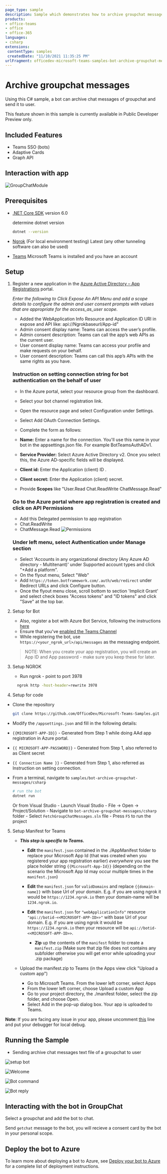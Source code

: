 ```yaml
---
page_type: sample
description: Sample which demonstrates how to archive groupchat messages and send it to user as a file using bot.
products:
- office-teams
- office
- office-365
languages:
- csharp
extensions:
 contentType: samples
 createdDate: "11/10/2021 11:35:25 PM"
urlFragment: officedev-microsoft-teams-samples-bot-archive-groupchat-messages-csharp
---
```


# Archive groupchat messages

Using this C# sample, a bot can archive chat messages of groupchat and send it to user.

This feature shown in this sample is currently available in Public Developer Preview only.

## Included Features
* Teams SSO (bots)
* Adaptive Cards
* Graph API

## Interaction with app

![GroupChatModule](FetchGroupChatMessages/Images/FetchGroupChatModule.gif)

## Prerequisites

- [.NET Core SDK](https://dotnet.microsoft.com/download) version 6.0

  determine dotnet version
  ```bash
  dotnet --version
  ```
- [Ngrok](https://ngrok.com/download) (For local environment testing) Latest (any other tunneling software can also be used)
  
- [Teams](https://teams.microsoft.com) Microsoft Teams is installed and you have an account

## Setup
1. Register a new application in the [Azure Active Directory – App Registrations](https://go.microsoft.com/fwlink/?linkid=2083908) portal.   
   
    *Enter the following  to Click Expose An API Menu and add a scope details to configure the admin and user consent prompts with values that are appropriate for the access_as_user scope.*
   - Added the WebApplication Info Resource and Application ID URI in expose and API like: api://Ngrokbaseurl/App-id"
   - Admin consent display name: Teams can access the user’s profile.
   - Admin consent description: Teams can call the app’s web APIs as the current user.
   - User consent display name: Teams can access your profile and make requests on your behalf.
   - User consent description: Teams can call this app’s APIs with the same rights as you have.
   
   ### Instruction on setting connection string for bot authentication on the behalf of user

   - In the Azure portal, select your resource group from the dashboard.
   - Select your bot channel registration link.
   - Open the resource page and select Configuration under Settings.
   - Select Add OAuth Connection Settings.
   - Complete the form as follows:

    - **Name:** Enter a name for the connection. You'll use this name in your bot in the appsettings.json file. For example BotTeamsAuthADv1.
    - **Service Provider:** Select Azure Active Directory v2. Once you select this, the Azure AD-specific fields will be displayed.
    - **Client id:** Enter the Application (client) ID .
    - **Client secret:** Enter the Application (client) secret.
    -  Provide **Scopes** like "User.Read Chat.ReadWrite ChatMessage.Read"

   ### Go to the Azure portal where app registration is created and click on API Permissions
 
    - Add this Delegated permission to app registration
    - Chat.ReadWrite
    - ChatMessage.Read
    ![Permissions](FetchGroupChatMessages/Images/permissions.png)

   ### Under left menu, select  **Authentication**  under  **Manage**  section
   
    - Select 'Accounts in any organizational directory (Any Azure AD directory - Multitenant)' under Supported account types and click "+Add a platform".
    -  On the flyout menu, Select "Web"    
    -  Add  `https://token.botframework.com/.auth/web/redirect`  under Redirect URLs and click Configure button.
    -  Once the flyout menu close, scroll bottom to section 'Implicit Grant' and select check boxes "Access tokens" and "ID tokens" and click "Save" at the top bar.

2. Setup for Bot
	
	- Also, register a bot with Azure Bot Service, following the instructions [here](https://docs.microsoft.com/en-us/azure/bot-service/bot-service-quickstart-registration?view=azure-bot-service-3.0)
	- Ensure that you've [enabled the Teams Channel](https://docs.microsoft.com/en-us/azure/bot-service/channel-connect-teams?view=azure-bot-service-4.0)
	- While registering the bot, use `https://<your_ngrok_url>/api/messages` as the messaging endpoint.

    > NOTE: When you create your app registration, you will create an App ID and App password - make sure you keep these for later.

3. Setup NGROK
      - Run ngrok - point to port 3978

	```bash
	  ngrok http -host-header=rewrite 3978
	```   
4. Setup for code

  - Clone the repository

    ```bash
    git clone https://github.com/OfficeDev/Microsoft-Teams-Samples.git
    ```
  - Modify the `/appsettings.json` and fill in the following details:
  
  - `{{MICROSOFT-APP-ID}}` - Generated from Step 1 while doing AAd app registration in Azure portal.
  - `{{ MICROSOFT-APP-PASSWORD}}` - Generated from Step 1, also referred to as Client secret
  - `{{ Connection Name }}` - Generated from Step 1, also referred as Instruction on setting connection.
  
  - From a terminal, navigate to `samples/bot-archive-groupchat-messages/csharp`

	  ```bash
	  # run the bot
	  dotnet run
	  ```
	  Or from Visual Studio
	     - Launch Visual Studio
	     - File -> Open -> Project/Solution
	     - Navigate to `bot-archive-groupchat-messages/csharp` folder
	     - Select `FetchGroupChatMessages.sln` file
	     - Press `F5` to run the project
      
 5. Setup Manifest for Teams
	- __*This step is specific to Teams.*__
	    - **Edit** the `manifest.json` contained in the ./AppManifest folder to replace your Microsoft App Id (that was created when you registered your app registration earlier) *everywhere* you see the place holder string `{{Microsoft-App-Id}}` (depending on the scenario the Microsoft App Id may occur multiple times in the `manifest.json`)
	    - **Edit** the `manifest.json` for `validDomains` and replace `{{domain-name}}` with base Url of your domain. E.g. if you are using ngrok it would be `https://1234.ngrok.io` then your domain-name will be `1234.ngrok.io`.
      - **Edit** the `manifest.json` for `"webApplicationInfo"` resource  `"api://botid-<<MICROSOFT-APP-ID>>"` with base Url of your domain. E.g. if you are using ngrok it would be `https://1234.ngrok.io` then your resource will be `api://botid-<<MICROSOFT-APP-ID>>`.
     
	    - **Zip** up the contents of the `manifest` folder to create a `manifest.zip` (Make sure that zip file does not contains any subfolder otherwise you will get error while uploading your .zip package)

	- Upload the manifest.zip to Teams (in the Apps view click "Upload a custom app")
	   - Go to Microsoft Teams. From the lower left corner, select Apps
	   - From the lower left corner, choose Upload a custom App
	   - Go to your project directory, the ./manifest folder, select the zip folder, and choose Open.
	   - Select Add in the pop-up dialog box. Your app is uploaded to Teams.

**Note**: If you are facing any issue in your app, please uncomment [this](https://github.com/OfficeDev/Microsoft-Teams-Samples/blob/main/samples/bot-archive-groupchat-messages/csharp/FetchGroupChatMessages/AdapterWithErrorHandler.cs#L23) line and put your debugger for local debug.
    
## Running the Sample

- Sending archive chat messages text file of a groupchat to user

![setup bot](FetchGroupChatMessages/Images/setupbot.png)

![Welcome](FetchGroupChatMessages/Images/welcome.png)

![Bot command](FetchGroupChatMessages/Images/botCommandToGetChatMessages.png)

![Bot reply](FetchGroupChatMessages/Images/replyFromBot.png)

## Interacting with the bot in GroupChat

Select a groupchat and add the bot to chat.

Send `getchat` message to the bot, you will recieve a consent card by the bot in your personal scope.

## Deploy the bot to Azure

To learn more about deploying a bot to Azure, see [Deploy your bot to Azure](https://aka.ms/azuredeployment) for a complete list of deployment instructions.

